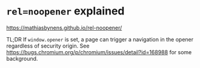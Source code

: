 # `rel=noopener` explained

<https://mathiasbynens.github.io/rel-noopener/>

TL;DR If `window.opener` is set, a page can trigger a navigation in the opener regardless of security origin. See <https://bugs.chromium.org/p/chromium/issues/detail?id=168988> for some background.
